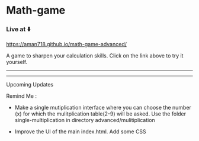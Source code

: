 # Math-game

### Live at ⬇️

https://aman718.github.io/math-game-advanced/

A game to sharpen your calculation skills. Click on the link above to try it yourself.

---
---
Upcoming Updates

Remind Me : 

- Make a single mutiplication interface where you can choose the number (x) for which the mulitplication table(2-9) will be asked. Use the folder single-multiplication in directory advanced/mulitiplication

- Improve the UI of the main index.html. Add some CSS
